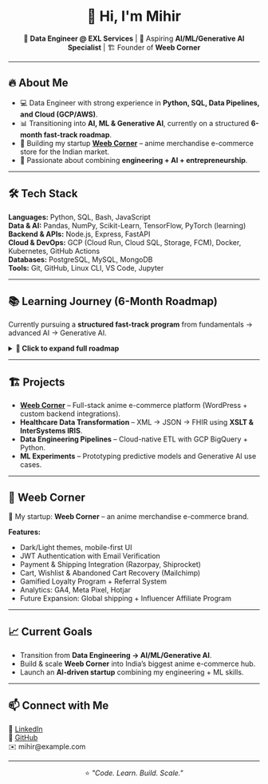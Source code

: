 <h1 align="center">👋 Hi, I'm Mihir</h1>

<p align="center">
  🚀 <b>Data Engineer @ EXL Services</b> | 🌱 Aspiring <b>AI/ML/Generative AI Specialist</b> | 🏗️ Founder of <b>Weeb Corner</b>
</p>

---

## 🔥 About Me
<ul>
  <li>💻 Data Engineer with strong experience in <b>Python, SQL, Data Pipelines, and Cloud (GCP/AWS)</b>.</li>
  <li>📊 Transitioning into <b>AI, ML & Generative AI</b>, currently on a structured <b>6-month fast-track roadmap</b>.</li>
  <li>🎯 Building my startup <a href="#-weeb-corner"><b>Weeb Corner</b></a> – anime merchandise e-commerce store for the Indian market.</li>
  <li>🧠 Passionate about combining <b>engineering + AI + entrepreneurship</b>.</li>
</ul>

---

## 🛠️ Tech Stack
<p>
  <b>Languages:</b> Python, SQL, Bash, JavaScript <br>
  <b>Data & AI:</b> Pandas, NumPy, Scikit-Learn, TensorFlow, PyTorch (learning) <br>
  <b>Backend & APIs:</b> Node.js, Express, FastAPI <br>
  <b>Cloud & DevOps:</b> GCP (Cloud Run, Cloud SQL, Storage, FCM), Docker, Kubernetes, GitHub Actions <br>
  <b>Databases:</b> PostgreSQL, MySQL, MongoDB <br>
  <b>Tools:</b> Git, GitHub, Linux CLI, VS Code, Jupyter
</p>

---

## 📚 Learning Journey (6-Month Roadmap)
<p>Currently pursuing a <b>structured fast-track program</b> from fundamentals → advanced AI → Generative AI.</p>

<details>
  <summary><b>📅 Click to expand full roadmap</b></summary>
  <br>

  <table>
    <tr>
      <th>Module</th>
      <th>Topics</th>
      <th>Status</th>
    </tr>
    <tr>
      <td><b>Module 1</b></td>
      <td>Linux CLI, Git & GitHub, Python + DSA, Dev Environment Setup</td>
      <td>✅ Completed</td>
    </tr>
    <tr>
      <td><b>Module 2</b></td>
      <td>FastAPI, Networking Basics, Docker/Podman, Kubernetes, CI/CD Tools</td>
      <td>🔄 In Progress</td>
    </tr>
    <tr>
      <td><b>Module 3</b></td>
      <td>Probability, Statistics, ML Algorithms, Deep Learning</td>
      <td>📅 Upcoming</td>
    </tr>
    <tr>
      <td><b>Module 4</b></td>
      <td>Generative AI (LLMs, Diffusion Models, Prompt Engineering)</td>
      <td>📅 Upcoming</td>
    </tr>
    <tr>
      <td><b>Capstone</b></td>
      <td>AI + Data Engineering project with deployment on GCP</td>
      <td>📅 Jan 2026</td>
    </tr>
  </table>
</details>

---

## 🏗️ Projects
<ul>
  <li><a href="#-weeb-corner"><b>Weeb Corner</b></a> – Full-stack anime e-commerce platform (WordPress + custom backend integrations).</li>
  <li><b>Healthcare Data Transformation</b> – XML → JSON → FHIR using <b>XSLT & InterSystems IRIS</b>.</li>
  <li><b>Data Engineering Pipelines</b> – Cloud-native ETL with GCP BigQuery + Python.</li>
  <li><b>ML Experiments</b> – Prototyping predictive models and Generative AI use cases.</li>
</ul>

---

## 🛒 Weeb Corner
🌸 My startup: <b>Weeb Corner</b> – an anime merchandise e-commerce brand.  

<b>Features:</b>
<ul>
  <li>Dark/Light themes, mobile-first UI</li>
  <li>JWT Authentication with Email Verification</li>
  <li>Payment & Shipping Integration (Razorpay, Shiprocket)</li>
  <li>Cart, Wishlist & Abandoned Cart Recovery (Mailchimp)</li>
  <li>Gamified Loyalty Program + Referral System</li>
  <li>Analytics: GA4, Meta Pixel, Hotjar</li>
  <li>Future Expansion: Global shipping + Influencer Affiliate Program</li>
</ul>

---

## 📈 Current Goals
<ul>
  <li>Transition from <b>Data Engineering → AI/ML/Generative AI</b>.</li>
  <li>Build & scale <b>Weeb Corner</b> into India’s biggest anime e-commerce hub.</li>
  <li>Launch an <b>AI-driven startup</b> combining my engineering + ML skills.</li>
</ul>

---

## 📫 Connect with Me
<p>
  💼 <a href="https://www.linkedin.com/">LinkedIn</a> <br>
  🐙 <a href="https://github.com/">GitHub</a> <br>
  ✉️ mihir@example.com
</p>

---

<p align="center">⭐️ <i>"Code. Learn. Build. Scale."</i></p>
